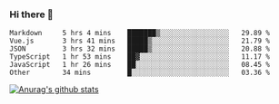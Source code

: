 ### Hi there 👋



<!--
**webB1an/webB1an** is a ✨ _special_ ✨ repository because its `README.md` (this file) appears on your GitHub profile.

Here are some ideas to get you started:

- 🔭 I’m currently working on ...
- 🌱 I’m currently learning ...
- 👯 I’m looking to collaborate on ...
- 🤔 I’m looking for help with ...
- 💬 Ask me about ...
- 📫 How to reach me: ...
- 😄 Pronouns: ...
- ⚡ Fun fact: ...
-->

<!--START_SECTION:waka-->

```text
Markdown     5 hrs 4 mins    ███████▒░░░░░░░░░░░░░░░░░   29.89 %
Vue.js       3 hrs 41 mins   █████▒░░░░░░░░░░░░░░░░░░░   21.79 %
JSON         3 hrs 32 mins   █████▒░░░░░░░░░░░░░░░░░░░   20.88 %
TypeScript   1 hr 53 mins    ██▓░░░░░░░░░░░░░░░░░░░░░░   11.17 %
JavaScript   1 hr 26 mins    ██░░░░░░░░░░░░░░░░░░░░░░░   08.45 %
Other        34 mins         █░░░░░░░░░░░░░░░░░░░░░░░░   03.36 %
```

<!--END_SECTION:waka-->


[![Anurag's github stats](https://github-readme-stats.vercel.app/api?username=webB1an&show_icons=true&theme=radical)](https://github.com/anuraghazra/github-readme-stats)

